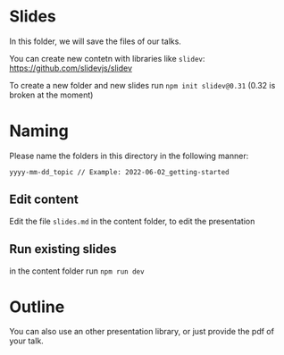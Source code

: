 # Slides
In  this folder, we will save the files of our talks.

You can create new contetn with libraries like `slidev`: https://github.com/slidevjs/slidev

To create a new folder and new slides run `npm init slidev@0.31` (0.32 is broken at the moment)

# Naming
Please name the folders in this directory in the following manner:

```
yyyy-mm-dd_topic // Example: 2022-06-02_getting-started
```

## Edit content
Edit the file `slides.md` in the content folder, to edit the presentation 

## Run existing slides
in the content folder run `npm run dev`

# Outline
You can also use an other presentation library, or just provide the pdf of your talk.
